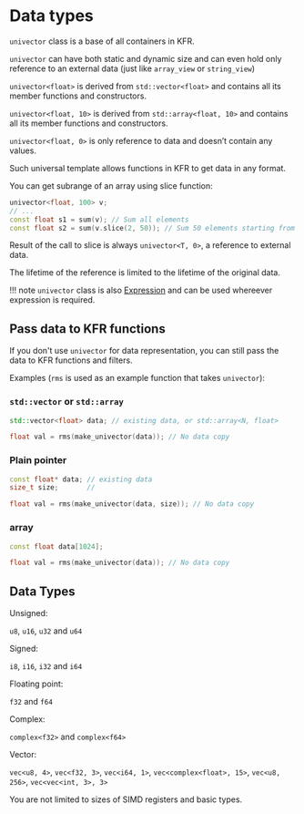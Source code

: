 # Data types

`univector` class is a base of all containers in KFR.

`univector` can have both static and dynamic size and can even hold only reference to an external data (just like `array_view` or `string_view`)

`univector<float>` is derived from `std::vector<float>` and contains all its member functions and constructors.

`univector<float, 10>` is derived from `std::array<float, 10>` and contains all its member functions and constructors.

`univector<float, 0>` is only reference to data and doesn’t contain any values.

Such universal template allows functions in KFR to get data in any format.

You can get subrange of an array using slice function:

```c++
univector<float, 100> v;
// ...
const float s1 = sum(v); // Sum all elements
const float s2 = sum(v.slice(2, 50)); // Sum 50 elements starting from 2
```
Result of the call to slice is always `univector<T, 0>`, a reference to external data.

The lifetime of the reference is limited to the lifetime of the original data.

!!! note
    `univector` class is also [Expression](expressions.md) and can be used whereever expression is required.

## Pass data to KFR functions

If you don't use `univector` for data representation, you can still pass the data to KFR functions and filters. 

Examples (`rms` is used as an example function that takes `univector`):

### `std::vector` or `std::array`
```c++
std::vector<float> data; // existing data, or std::array<N, float>

float val = rms(make_univector(data)); // No data copy
```

### Plain pointer
```c++
const float* data; // existing data
size_t size;       // 

float val = rms(make_univector(data, size)); // No data copy
```

### array
```c++
const float data[1024];

float val = rms(make_univector(data)); // No data copy
```


## Data Types

Unsigned:

``u8``, ``u16``, ``u32`` and ``u64``

Signed:

``i8``, ``i16``, ``i32`` and ``i64``

Floating point:

``f32`` and ``f64``

Complex:

``complex<f32>`` and ``complex<f64>``

Vector:

``vec<u8, 4>``, ``vec<f32, 3>``, ``vec<i64, 1>``, ``vec<complex<float>, 15>``, ``vec<u8, 256>``, ``vec<vec<int, 3>, 3>``

You are not limited to sizes of SIMD registers and basic types.